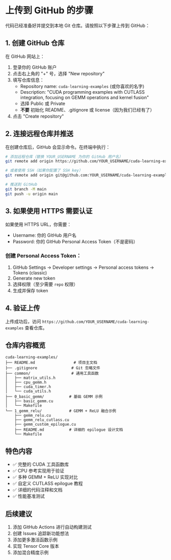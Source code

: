 # 上传到 GitHub 的步骤

代码已经准备好并提交到本地 Git 仓库。请按照以下步骤上传到 GitHub：

## 1. 创建 GitHub 仓库

在 GitHub 网站上：
1. 登录你的 GitHub 账户
2. 点击右上角的 "+" 号，选择 "New repository"
3. 填写仓库信息：
   - Repository name: `cuda-learning-examples` (或你喜欢的名字)
   - Description: "CUDA programming examples with CUTLASS integration, focusing on GEMM operations and kernel fusion"
   - 选择 Public 或 Private
   - **不要** 初始化 README、.gitignore 或 license（因为我们已经有了）
4. 点击 "Create repository"

## 2. 连接远程仓库并推送

在创建仓库后，GitHub 会显示命令。在终端中执行：

```bash
# 添加远程仓库（替换 YOUR_USERNAME 为你的 GitHub 用户名）
git remote add origin https://github.com/YOUR_USERNAME/cuda-learning-examples.git

# 或者使用 SSH（如果你配置了 SSH key）
git remote add origin git@github.com:YOUR_USERNAME/cuda-learning-examples.git

# 推送到 GitHub
git branch -M main
git push -u origin main
```

## 3. 如果使用 HTTPS 需要认证

如果使用 HTTPS URL，你需要：
- Username: 你的 GitHub 用户名
- Password: 你的 GitHub Personal Access Token（不是密码）

### 创建 Personal Access Token：
1. GitHub Settings → Developer settings → Personal access tokens → Tokens (classic)
2. Generate new token
3. 选择权限（至少需要 `repo` 权限）
4. 生成并保存 token

## 4. 验证上传

上传成功后，访问 `https://github.com/YOUR_USERNAME/cuda-learning-examples` 查看仓库。

## 仓库内容概览

```
cuda-learning-examples/
├── README.md                 # 项目主文档
├── .gitignore               # Git 忽略文件
├── common/                  # 通用工具函数
│   ├── matrix_utils.h
│   ├── cpu_gemm.h
│   ├── cuda_timer.h
│   └── cuda_utils.h
├── 0_basic_gemm/           # 基础 GEMM 示例
│   ├── basic_gemm.cu
│   └── Makefile
└── 1_gemm_relu/            # GEMM + ReLU 融合示例
    ├── gemm_relu.cu
    ├── gemm_relu_cutlass.cu
    ├── gemm_custom_epilogue.cu
    ├── README.md           # 详细的 epilogue 设计文档
    └── Makefile
```

## 特色内容

- ✅ 完整的 CUDA 工具函数库
- ✅ CPU 参考实现用于验证
- ✅ 多种 GEMM + ReLU 实现对比
- ✅ 自定义 CUTLASS epilogue 教程
- ✅ 详细的代码注释和文档
- ✅ 性能基准测试

## 后续建议

1. 添加 GitHub Actions 进行自动构建测试
2. 创建 Issues 追踪新功能想法
3. 添加更多激活函数示例
4. 实现 Tensor Core 版本
5. 添加混合精度示例